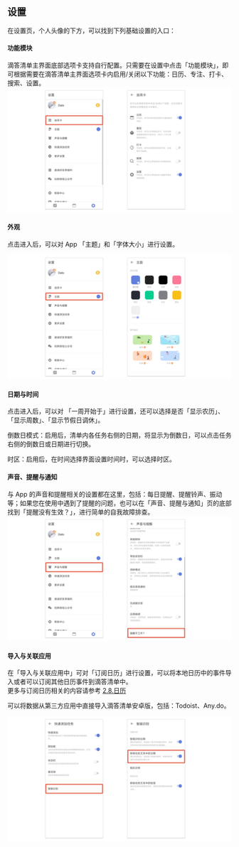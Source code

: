 ## 设置

在设置页，个人头像的下方，可以找到下列基础设置的入口：

#### 功能模块
滴答清单主界面底部选项卡支持自行配置。只需要在设置中点击「功能模块」，即可根据需要在滴答清单主界面选项卡内启用/关闭以下功能：日历、专注、打卡、搜索、设置。
![tabbarand](../images/android/setting/tabbarand.png)

#### 外观
点击进入后，可以对 App 「主题」和「字体大小」进行设置。

![andtheme](../images/android/setting/andtheme.png)

#### 日期与时间
点击进入后，可以对 「一周开始于」进行设置，还可以选择是否「显示农历」、「显示周数」、「显示节假日调休」。

倒数日模式：启用后，清单内各任务右侧的日期，将显示为倒数日，可以点击任务右侧的倒数日或日期进行切换。

时区：启用后，在时间选择界面设置时间时，可以选择时区。

#### 声音、提醒与通知
与 App 的声音和提醒相关的设置都在这里，包括：每日提醒、提醒铃声、振动等；如果您在使用中遇到了提醒的问题，也可以在「声音、提醒与通知」页的底部找到「提醒没有生效？」，进行简单的自我故障排查。
![remindernotworking](../images/android/setting/remindernotworking.png)

#### 导入与关联应用
在「导入与关联应用中」可对「订阅日历」进行设置，可以将本地日历中的事件导入或者可以订阅其他日历事件到滴答清单中。<br >更多与订阅日历相关的内容请参考 [2.8.日历](../android/calendar.md)

可以将数据从第三方应用中直接导入滴答清单安卓版，包括：Todoist、Any.do。

![smartdateand](../images/android/setting/smartdateand.png)





